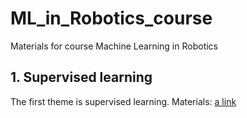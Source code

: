 # ML_in_Robotics_course
Materials for course Machine Learning in Robotics

## 1. Supervised learning

The first theme is supervised learning. Materials: [a link](https://github.com/be2rlab/ML_in_Robotics_course/tree/master/1-Supervised_learning)
